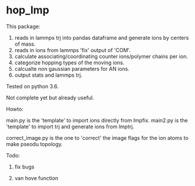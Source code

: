 # hop_lmp

This package:
1. reads in lammps trj into pandas dataframe and generate ions by centers of mass.
2. reads in ions from lammps 'fix' output of 'COM'.
3. calculate associating/coordinating counter ions/polymer chains per ion.
4. categorize hopping types of the moving ions.
5. calcualte non gaussian parameters for AN ions.
6. output stats and lammps trj.

Tested on python 3.6.

Not complete yet but already useful.

Howto:

main.py is the 'template' to import ions directly from lmpfix.
main2.py is the 'template'  to import trj and generate ions from lmptrj.

correct_image.py is the one to 'correct' the image flags for the ion atoms to make pseodu topology.

Todo:

1. fix bugs

2. van hove function
